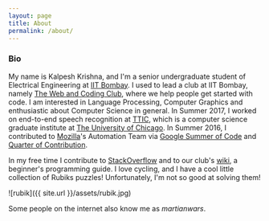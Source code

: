 ```yaml
---
layout: page
title: About
permalink: /about/
---
```

### Bio

My name is Kalpesh Krishna, and I'm a senior undergraduate student of Electrical Engineering at [IIT Bombay](http://iitb.ac.in). I used to lead a club at IIT Bombay, namely [The Web and Coding Club](https://www.facebook.com/wncc.iitb/), where we help people get started with code. I am interested in Language Processing, Computer Graphics and enthusiastic about Computer Science in general.
In Summer 2017, I worked on end-to-end speech recognition at [TTIC](http://ttic.edu/), which is a computer science graduate institute at [The University of Chicago](https://www.uchicago.edu/). In Summer 2016, I contributed to [Mozilla](https://en.wikipedia.org/wiki/Mozilla)'s Automation Team via [Google Summer of Code](https://summerofcode.withgoogle.com/) and [Quarter of Contribution](https://wiki.mozilla.org/Auto-tools/New_Contributor/Quarter_of_Contribution).

In my free time I contribute to [StackOverflow](http://stackoverflow.com/users/5080995/martianwars) and to our club's [wiki](http://wncc-iitb.org/wiki), a beginner's programming guide. I love cycling, and I have a cool little collection of Rubiks puzzles! Unfortunately, I'm not so good at solving them!

![rubik]({{ site.url }}/assets/rubik.jpg)

Some people on the internet also know me as *martianwars*.
